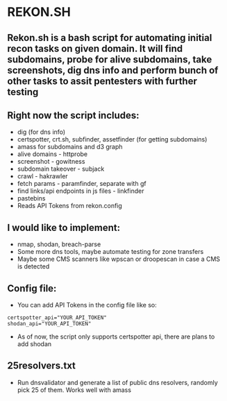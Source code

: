 # REKON.SH

## Rekon.sh is a bash script for automating initial recon tasks on given domain. It will find subdomains, probe for alive subdomains, take screenshots, dig dns info and perform bunch of other tasks to assit pentesters with further testing

## Right now the script includes:

* dig (for dns info)
* certspotter, crt.sh, subfinder, assetfinder (for getting subdomains)
* amass for subdomains and d3 graph
* alive domains - httprobe
* screenshot - gowitness
* subdomain takeover - subjack
* crawl - hakrawler
* fetch params - paramfinder, separate with gf
* find links/api endpoints in js files - linkfinder
* pastebins
* Reads API Tokens from rekon.config

## I would like to implement:

* nmap, shodan, breach-parse
* Some more dns tools, maybe automate testing for zone transfers
* Maybe some CMS scanners like wpscan or droopescan in case a CMS is detected

## Config file:

* You can add API Tokens in the config file like so:
```
certspotter_api="YOUR_API_TOKEN"
shodan_api="YOUR_API_TOKEN"
```
* As of now, the script only supports certspotter api, there are plans to add shodan

## 25resolvers.txt

* Run dnsvalidator and generate a list of public dns resolvers, randomly pick 25 of them. Works well with amass
